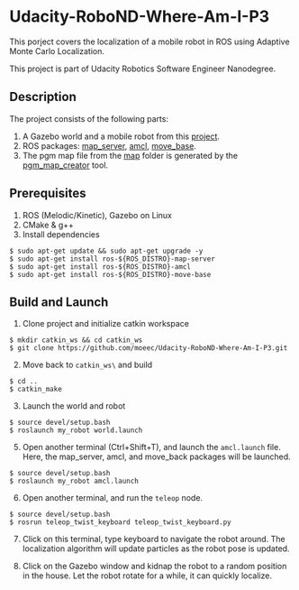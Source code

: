 # Udacity-RoboND-Where-Am-I-P3

This porject covers the localization of a mobile robot in ROS using Adaptive Monte Carlo Localization. 

This project is part of Udacity Robotics Software Engineer Nanodegree.

## Description
The project consists of the following parts:
1. A Gazebo world and a mobile robot from this [project](https://github.com/huuanhhuynguyen/RoboND-Go-Chase-It).
2. ROS packages: [map_server](http://wiki.ros.org/map_server), [amcl](http://wiki.ros.org/amcl), 
[move_base](http://wiki.ros.org/move_base).
3. The pgm map file from the [map](./my_robot/maps) folder is generated by the 
[pgm_map_creator](https://github.com/hyfan1116/pgm_map_creator) tool.

## Prerequisites
1. ROS (Melodic/Kinetic), Gazebo on Linux
2. CMake & g++
3. Install dependencies
```
$ sudo apt-get update && sudo apt-get upgrade -y
$ sudo apt-get install ros-${ROS_DISTRO}-map-server
$ sudo apt-get install ros-${ROS_DISTRO}-amcl
$ sudo apt-get install ros-${ROS_DISTRO}-move-base
```

## Build and Launch
1. Clone project and initialize catkin workspace
```
$ mkdir catkin_ws && cd catkin_ws
$ git clone https://github.com/moeec/Udacity-RoboND-Where-Am-I-P3.git
```

2. Move back to `catkin_ws\` and build
```
$ cd ..
$ catkin_make
```

3. Launch the world and robot
```
$ source devel/setup.bash
$ roslaunch my_robot world.launch
```

5. Open another terminal (Ctrl+Shift+T), and launch the `amcl.launch` file. Here,
the map_server, amcl, and move_back packages will be launched.
```
$ source devel/setup.bash
$ roslaunch my_robot amcl.launch
```

6. Open another terminal, and run the `teleop` node.
```
$ source devel/setup.bash
$ rosrun teleop_twist_keyboard teleop_twist_keyboard.py
```

7. Click on this terminal, type keyboard to navigate the robot around. The 
localization algorithm will update particles as the robot pose is updated.

8. Click on the Gazebo window and kidnap the robot to a random position in the
house. Let the robot rotate for a while, it can quickly localize.





